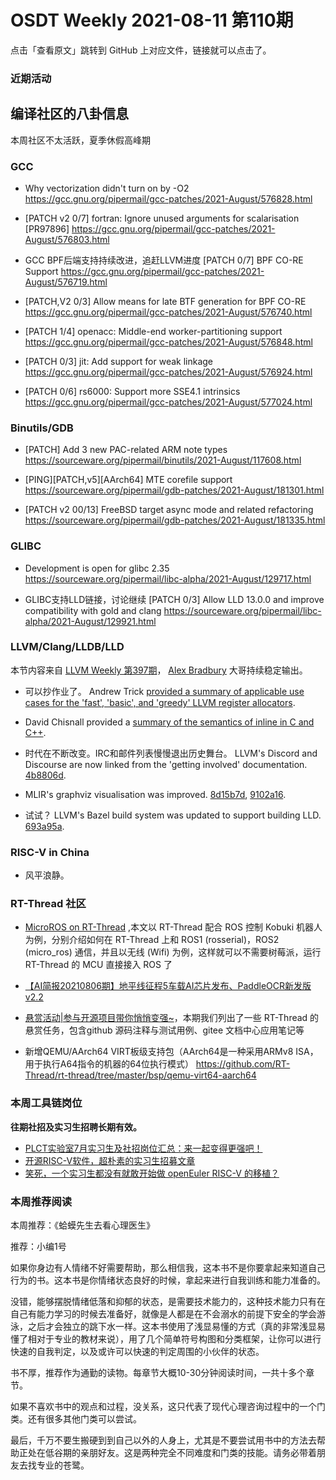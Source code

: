 # OSDT Weekly 2021-08-11 第110期

点击「查看原文」跳转到 GitHub 上对应文件，链接就可以点击了。

### 近期活动

## 编译社区的八卦信息

本周社区不太活跃，夏季休假高峰期

### GCC

- Why vectorization didn't turn on by -O2
  https://gcc.gnu.org/pipermail/gcc-patches/2021-August/576828.html

- [PATCH v2 0/7] fortran: Ignore unused arguments for scalarisation [PR97896]
  https://gcc.gnu.org/pipermail/gcc-patches/2021-August/576803.html

- GCC BPF后端支持持续改进，追赶LLVM进度
  [PATCH 0/7] BPF CO-RE Support
  https://gcc.gnu.org/pipermail/gcc-patches/2021-August/576719.html

- [PATCH,V2 0/3] Allow means for late BTF generation for BPF CO-RE
  https://gcc.gnu.org/pipermail/gcc-patches/2021-August/576740.html

- [PATCH 1/4] openacc: Middle-end worker-partitioning support
  https://gcc.gnu.org/pipermail/gcc-patches/2021-August/576848.html

- [PATCH 0/3] jit: Add support for weak linkage
  https://gcc.gnu.org/pipermail/gcc-patches/2021-August/576924.html

- [PATCH 0/6] rs6000: Support more SSE4.1 intrinsics
  https://gcc.gnu.org/pipermail/gcc-patches/2021-August/577024.html

### Binutils/GDB

- [PATCH] Add 3 new PAC-related ARM note types
  https://sourceware.org/pipermail/binutils/2021-August/117608.html

- [PING][PATCH,v5][AArch64] MTE corefile support
  https://sourceware.org/pipermail/gdb-patches/2021-August/181301.html

- [PATCH v2 00/13] FreeBSD target async mode and related refactoring
  https://sourceware.org/pipermail/gdb-patches/2021-August/181335.html

### GLIBC

- Development is open for glibc 2.35
  https://sourceware.org/pipermail/libc-alpha/2021-August/129717.html

- GLIBC支持LLD链接，讨论继续
  [PATCH 0/3] Allow LLD 13.0.0 and improve compatibility with gold and clang
  https://sourceware.org/pipermail/libc-alpha/2021-August/129921.html

### LLVM/Clang/LLDB/LLD

本节内容来自 [LLVM Weekly 第397期](http://llvmweekly.org/issue/397)，
[Alex Bradbury](https://www.linkedin.com/in/alex-bradbury/) 大哥持续稳定输出。

* 可以抄作业了。 Andrew Trick [provided a summary of applicable use cases for the 'fast', 'basic', and 'greedy' LLVM register  allocators](https://lists.llvm.org/pipermail/llvm-dev/2021-August/152043.html).

* David Chisnall provided a [summary of the semantics of inline in C and C++](https://lists.llvm.org/pipermail/llvm-dev/2021-August/152031.html).

* 时代在不断改变。IRC和邮件列表慢慢退出历史舞台。 LLVM's Discord and Discourse are now linked from the 'getting involved'
  documentation. [4b8806d](https://reviews.llvm.org/rG4b8806d95769).

* MLIR's graphviz visualisation was improved.
  [8d15b7d](https://reviews.llvm.org/rG8d15b7dcbaa1),
  [9102a16](https://reviews.llvm.org/rG9102a16bef1a).

* 试试？ LLVM's Bazel build system was updated to support building LLD.
  [693a95a](https://reviews.llvm.org/rG693a95a69416).

### RISC-V in China

* 风平浪静。

### RT-Thread 社区

- [MicroROS on RT-Thread](https://mp.weixin.qq.com/s/cveHg3WhSaXlTI3EHNqBaw) ,本文以 RT-Thread 配合 ROS 控制 Kobuki 机器人为例，分别介绍如何在 RT-Thread 上和 ROS1 (rosserial)，ROS2 (micro_ros) 通信，并且以无线 (Wifi) 为例，这样就可以不需要树莓派，运行 RT-Thread 的 MCU 直接接入 ROS 了

- [【AI简报20210806期】地平线征程5车载AI芯片发布、PaddleOCR新发版v2.2
](https://mp.weixin.qq.com/s/Kekk9o1JT5LuMP9a2G6mIA)

- [悬赏活动|参与开源项目带你悄悄变强~](https://mp.weixin.qq.com/s/Dbkfdk-Hi5liQTHsEtb2jw)，本期我们列出了一些 RT-Thread 的悬赏任务，包含github 源码注释与测试用例、gitee 文档中心应用笔记等

- 新增QEMU/AArch64 VIRT板级支持包（AArch64是一种采用ARMv8 ISA，用于执行A64指令的机器的64位执行模式） https://github.com/RT-Thread/rt-thread/tree/master/bsp/qemu-virt64-aarch64

### 本周工具链岗位

**往期社招及实习生招聘长期有效。**

- [PLCT实验室7月实习生及社招岗位汇总：来一起变得更强吧！](https://mp.weixin.qq.com/s/lL5_L2oh-kNvP8wHMARSAg)
- [开源RISC-V软件，超朴素的实习生招募文章](https://mp.weixin.qq.com/s/ETtlYTHa_41SYrxpSuh_sw)
- [笑死，一个实习生都没有就敢开始做 openEuler RISC-V 的移植？](https://mp.weixin.qq.com/s/x_LUxu1dJTaN6VS7DU6xsg)

### 本周推荐阅读

本周推荐：《蛤蟆先生去看心理医生》

推荐：小编1号

如果你身边有人情绪不好需要帮助，那么相信我，这本书不是你要拿起来知道自己行为的书。这本书是你情绪状态良好的时候，拿起来进行自我训练和能力准备的。

没错，能够摆脱情绪低落和抑郁的状态，是需要技术能力的，这种技术能力只有在自己有能力学习的时候去准备好，就像是人都是在不会溺水的前提下安全的学会游泳，之后才会独立的跳下水一样。这本书使用了浅显易懂的方式（真的非常浅显易懂了相对于专业的教材来说），用了几个简单符号构图和分类框架，让你可以进行快速的自我判定，以及或许可以快速的判定周围的小伙伴的状态。

书不厚，推荐作为通勤的读物。每章节大概10-30分钟阅读时间，一共十多个章节。

如果不喜欢书中的观点和过程，没关系，这只代表了现代心理咨询过程中的一个门类。还有很多其他门类可以尝试。

最后，千万不要生搬硬到到自己以外的人身上，尤其是不要尝试用书中的方法去帮助正处在低谷期的亲朋好友。这是两种完全不同难度和门类的技能。请务必带着朋友去找专业的苍鹭。
